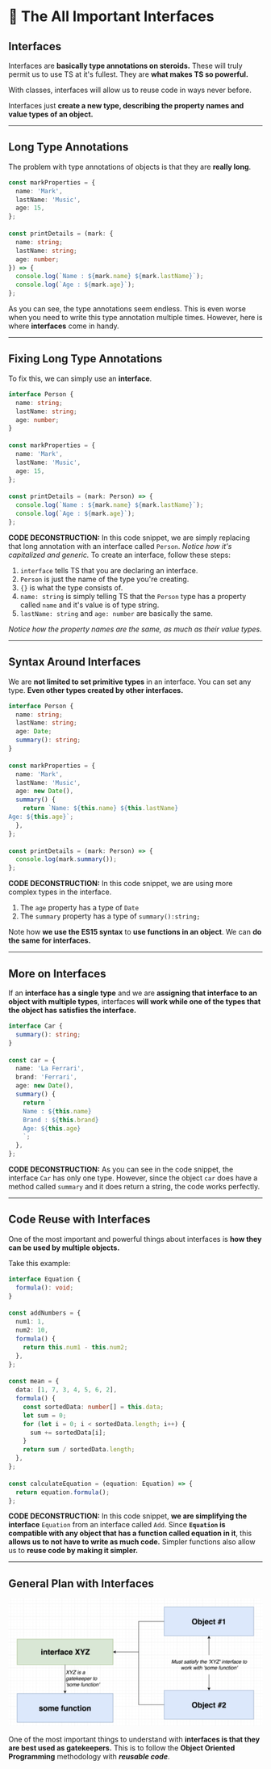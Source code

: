 # 🥑 The All Important Interfaces

## Interfaces

Interfaces are **basically type annotations on steroids.** These will truly permit us to use TS at it's fullest. They are **what makes TS so powerful.**

With classes, interfaces will allow us to reuse code in ways never before.

Interfaces just **create a new type, describing the property names and value types of an object.**

---

## Long Type Annotations

The problem with type annotations of objects is that they are **really long**.

```ts
const markProperties = {
  name: 'Mark',
  lastName: 'Music',
  age: 15,
};

const printDetails = (mark: {
  name: string;
  lastName: string;
  age: number;
}) => {
  console.log(`Name : ${mark.name} ${mark.lastName}`);
  console.log(`Age : ${mark.age}`);
};
```

As you can see, the type annotations seem endless. This is even worse when you need to write this type annotation multiple times. However, here is where **interfaces** come in handy.

---

## Fixing Long Type Annotations

To fix this, we can simply use an **interface**.

```ts
interface Person {
  name: string;
  lastName: string;
  age: number;
}

const markProperties = {
  name: 'Mark',
  lastName: 'Music',
  age: 15,
};

const printDetails = (mark: Person) => {
  console.log(`Name : ${mark.name} ${mark.lastName}`);
  console.log(`Age : ${mark.age}`);
};
```

**CODE DECONSTRUCTION:** In this code snippet, we are simply replacing that long annotation with an interface called `Person`. _Notice how it's capitalized and generic._ To create an interface, follow these steps:

1.  `interface` tells TS that you are declaring an interface.
2.  `Person` is just the name of the type you're creating.
3.  `{}` is what the type consists of.
4.  `name: string` is simply telling TS that the `Person` type has a property called `name` and it's value is of type string.
5.  `lastName: string` and `age: number` are basically the same.

_Notice how the property names are the same, as much as their value types._

---

## Syntax Around Interfaces

We are **not limited to set primitive types** in an interface. You can set any type. **Even other types created by other interfaces.**

```ts
interface Person {
  name: string;
  lastName: string;
  age: Date;
  summary(): string;
}

const markProperties = {
  name: 'Mark',
  lastName: 'Music',
  age: new Date(),
  summary() {
    return `Name: ${this.name} ${this.lastName}
Age: ${this.age}`;
  },
};

const printDetails = (mark: Person) => {
  console.log(mark.summary());
};
```

**CODE DECONSTRUCTION:** In this code snippet, we are using more complex types in the interface.

1.  The `age` property has a type of `Date`
2.  The `summary` property has a type of `summary():string;`

Note how **we use the ES15 syntax** to **use functions in an object**. We can **do the same for interfaces.**

---

## More on Interfaces

If an **interface has a single type** and we are **assigning that interface to an object with multiple types**, interfaces **will work while one of the types that the object has satisfies the interface.**

```ts
interface Car {
  summary(): string;
}

const car = {
  name: 'La Ferrari',
  brand: 'Ferrari',
  age: new Date(),
  summary() {
    return `
    Name : ${this.name}
    Brand : ${this.brand}
    Age: ${this.age}
    `;
  },
};
```

**CODE DECONSTRUCTION:** As you can see in the code snippet, the interface `Car` has only one type. However, since the object `car` does have a method called `summary` and it does return a string, the code works perfectly.

---

## Code Reuse with Interfaces

One of the most important and powerful things about interfaces is **how they can be used by multiple objects.**

Take this example:

```ts
interface Equation {
  formula(): void;
}

const addNumbers = {
  num1: 1,
  num2: 10,
  formula() {
    return this.num1 - this.num2;
  },
};

const mean = {
  data: [1, 7, 3, 4, 5, 6, 2],
  formula() {
    const sortedData: number[] = this.data;
    let sum = 0;
    for (let i = 0; i < sortedData.length; i++) {
      sum += sortedData[i];
    }
    return sum / sortedData.length;
  },
};

const calculateEquation = (equation: Equation) => {
  return equation.formula();
};
```

**CODE DECONSTRUCTION:** In this code snippet, **we are simplifying the interface** `Equation` from an interface called `Add`. Since **`Equation` is compatible with any object that has a function called equation in it**, this **allows us to not have to write as much code.** Simpler functions also allow us to **reuse code by making it simpler.**

---

## General Plan with Interfaces

<img src="images/interface_strategy.png" style="border-radius: 8px;">

One of the most important things to understand with **interfaces is that they are best used as gatekeepers.** This is to follow the **Object Oriented Programming** methodology with **_reusable code_**.
